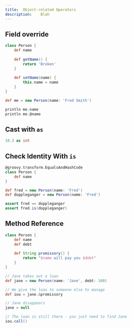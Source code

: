 ```yaml
---
title:	Object-related Operators
description:	Blah
---
```


## Field override


```groovy
class Person {
    def name
    
    def getName() {
        return 'Broken'
    }
    
    def setName(name) {
        this.name = name
    }
}

def me = new Person(name: 'Fred Smith')

println me.name
println me.@name
```

## Cast with `as`
```groovy
10.3 as int
```

## Check Identity With `is`

```groovy
@groovy.transform.EqualsAndHashCode
class Person {
    def name
}

def fred = new Person(name: 'Fred')
def doppleganger = new Person(name: 'Fred')

assert fred == doppleganger 
assert fred.is(doppleganger)
```

## Method Reference

```groovy
class Person {
    def name
    def debt
    
    def String promissory() {
        return "$name will pay you $debt"
    }
}

// Jane takes out a loan
def jane = new Person(name: 'Jane', debt: 100)

// We give the loan to someone else to manage
def iou = jane.&promissory

// Jane disappears
jane = null

// The loan is still there - you just need to find Jane
iou.call()
```